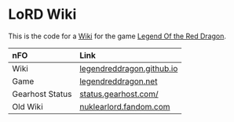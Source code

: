 # LoRD Wiki

This is the code for a <a href="legendreddragon.github.io" target="_blank">Wiki</a> for the game <a href="https://legendreddragon.net" target="_blank">Legend Of the Red Dragon</a>.  
  

| nFO  | Link  | 
|:-----|:------|
| Wiki            | <a href="https://legendreddragon.github.io" target="_blank" >legendreddragon.github.io</a> |
| Game            | <a href="https://legendreddragon.net" target="_blank" >legendreddragon.net</a> |
| Gearhost Status | <a href="https://status.gearhost.com/" target="_blank" >status.gearhost.com/</a> |
| Old Wiki        | <a href="https://nuklearlord.fandom.com" target="_blank" >nuklearlord.fandom.com</a> |
